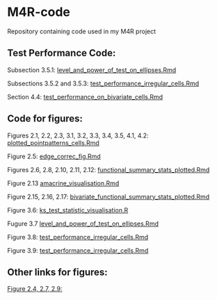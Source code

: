 # M4R-code
Repository containing code used in my M4R project

## Test Performance Code:
Subsection 3.5.1: [level_and_power_of_test_on_ellipses.Rmd](https://github.com/aneesha719/M4R-code/blob/main/level_and_power_of_test_on_ellipses.Rmd)

Subsections 3.5.2 and 3.5.3: [test_performance_irregular_cells.Rmd](https://github.com/aneesha719/M4R-code/blob/main/test_performance_irregular_cells.Rmd)

Section 4.4: [test_performance_on_bivariate_cells.Rmd](https://github.com/aneesha719/M4R-code/blob/main/test_performance_on_bivariate_cells.Rmd)


## Code for figures:
Figures 2.1, 2.2, 2.3, 3.1, 3.2, 3.3, 3.4, 3.5, 4.1, 4.2: [plotted_pointpatterns_cells.Rmd](https://github.com/aneesha719/M4R-code/blob/main/plotted_pointpatterns_cells.Rmd)

Figure 2.5: [edge_correc_fig.Rmd](https://github.com/aneesha719/M4R-code/blob/main/edge_correc_fig.Rmd)

Figures 2.6, 2.8, 2.10, 2.11, 2.12: [functional_summary_stats_plotted.Rmd](https://github.com/aneesha719/M4R-code/blob/main/functional_summary_stats_plotted.Rmd)

Figure 2.13 [amacrine_visualisation.Rmd](https://github.com/aneesha719/M4R-code/blob/main/amacrine_visualisation.Rmd)

Figure 2.15, 2.16, 2.17: [bivariate_functional_summary_stats_plotted.Rmd](https://github.com/aneesha719/M4R-code/blob/main/bivariate_functional_summary_stats_plotted.Rmd)

Figure 3.6: [ks_test_statistic_visualisation.R](https://github.com/aneesha719/M4R-code/blob/main/ks_test_statistic_visualisation.R)

Fugure 3.7 [level_and_power_of_test_on_ellipses.Rmd](https://github.com/aneesha719/M4R-code/blob/main/level_and_power_of_test_on_ellipses.Rmd)

Figure 3.8: [test_performance_irregular_cells.Rmd](https://github.com/aneesha719/M4R-code/blob/main/test_performance_irregular_cells.Rmd)

Figure 3.9: [test_performance_irregular_cells.Rmd](https://github.com/aneesha719/M4R-code/blob/main/test_performance_irregular_cells.Rmd)

## Other links for figures:

[Figure 2.4, 2.7, 2.9:](https://www.canva.com/design/DAFlGOVoqec/FHvsl3t69T_bpL97ADkRFA/edit?utm_content=DAFlGOVoqec&utm_campaign=designshare&utm_medium=link2&utm_source=sharebutton)
